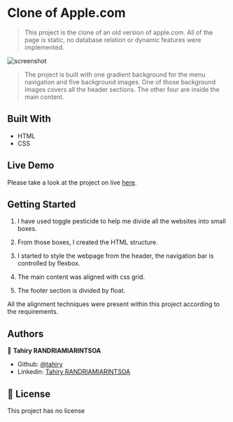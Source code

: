 # Clone of Apple.com

> This project is the clone of an old version of apple.com. All of the page is static, no database relation or dynamic features were implemented. 

![screenshot](https://user-images.githubusercontent.com/47100064/92409515-900e8a00-f149-11ea-9dad-30812b0867cc.png)

> The project is built with one gradient background for the menu navigation and five background images. One of those background images covers all the header sections. The other four are inside the main content.


## Built With

- HTML
- CSS

## Live Demo

Please take a look at the project on live [here](https://raw.githack.com/tahiry-dev/clone-old-apple/master/index.html).

## Getting Started

1. I have used toggle pesticide to help me divide all the websites into small boxes.

2. From those boxes, I created the HTML structure.

3. I started to style the webpage from the header, the navigation bar is controlled by flexbox.

4. The main content was aligned with css grid.

5. The footer section is divided by float.

All the alignment techniques were present within this project according to the requirements.

## Authors

👤 **Tahiry RANDRIAMIARINTSOA**

- Github: [@tahiry](https://github.com/tahiry-dev)
- Linkedin: [Tahiry RANDRIAMIARINTSOA](https://www.linkedin.com/in/tahiry-randriamiarintsoa-2276831b1/)

## 📝 License

This project has no license
